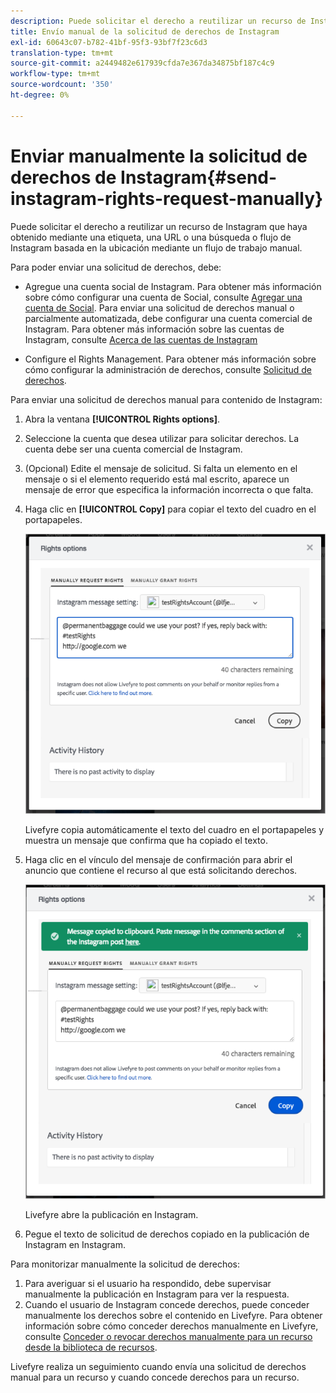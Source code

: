 ```yaml
---
description: Puede solicitar el derecho a reutilizar un recurso de Instagram que haya obtenido mediante una etiqueta, una URL o una búsqueda o flujo de Instagram basada en la ubicación mediante un flujo de trabajo manual.
title: Envío manual de la solicitud de derechos de Instagram
exl-id: 60643c07-b782-41bf-95f3-93bf7f23c6d3
translation-type: tm+mt
source-git-commit: a2449482e617939cfda7e367da34875bf187c4c9
workflow-type: tm+mt
source-wordcount: '350'
ht-degree: 0%

---
```


# Enviar manualmente la solicitud de derechos de Instagram{#send-instagram-rights-request-manually}

Puede solicitar el derecho a reutilizar un recurso de Instagram que haya obtenido mediante una etiqueta, una URL o una búsqueda o flujo de Instagram basada en la ubicación mediante un flujo de trabajo manual.

Para poder enviar una solicitud de derechos, debe:

* Agregue una cuenta social de Instagram. Para obtener más información sobre cómo configurar una cuenta de Social, consulte [Agregar una cuenta de Social](../c-users-creating-accounts-with-studio-access/t-configure-social-accout-instagram/t-configure-social-accout-instagram.md#t_configure_social_accout_instagram). Para enviar una solicitud de derechos manual o parcialmente automatizada, debe configurar una cuenta comercial de Instagram. Para obtener más información sobre las cuentas de Instagram, consulte [Acerca de las cuentas de Instagram](../c-users-creating-accounts-with-studio-access/t-configure-social-accout-instagram/c-about-instagram-accounts.md#c_about_instagram_accounts)

* Configure el Rights Management. Para obtener más información sobre cómo configurar la administración de derechos, consulte [Solicitud de derechos](../c-how-requesting-rights-works/c-how-requesting-rights-works.md).

Para enviar una solicitud de derechos manual para contenido de Instagram:

1. Abra la ventana **[!UICONTROL Rights options]**.
1. Seleccione la cuenta que desea utilizar para solicitar derechos. La cuenta debe ser una cuenta comercial de Instagram.
1. (Opcional) Edite el mensaje de solicitud. Si falta un elemento en el mensaje o si el elemento requerido está mal escrito, aparece un mensaje de error que especifica la información incorrecta o que falta.
1. Haga clic en **[!UICONTROL Copy]** para copiar el texto del cuadro en el portapapeles.

   ![](assets/rr_insta_workaround1.png)

   Livefyre copia automáticamente el texto del cuadro en el portapapeles y muestra un mensaje que confirma que ha copiado el texto.

1. Haga clic en el vínculo del mensaje de confirmación para abrir el anuncio que contiene el recurso al que está solicitando derechos.

   ![](assets/rr_insta_workaround2.png)

   Livefyre abre la publicación en Instagram.

1. Pegue el texto de solicitud de derechos copiado en la publicación de Instagram en Instagram.

Para monitorizar manualmente la solicitud de derechos:

1. Para averiguar si el usuario ha respondido, debe supervisar manualmente la publicación en Instagram para ver la respuesta.
1. Cuando el usuario de Instagram concede derechos, puede conceder manualmente los derechos sobre el contenido en Livefyre. Para obtener información sobre cómo conceder derechos manualmente en Livefyre, consulte [Conceder o revocar derechos manualmente para un recurso desde la biblioteca de recursos](../c-how-requesting-rights-works/t-manually-grant-the-rights-for-one-or-more-assets.md#t_manually_grant_the_rights_for_one_or_more_assets).

Livefyre realiza un seguimiento cuando envía una solicitud de derechos manual para un recurso y cuando concede derechos para un recurso.

